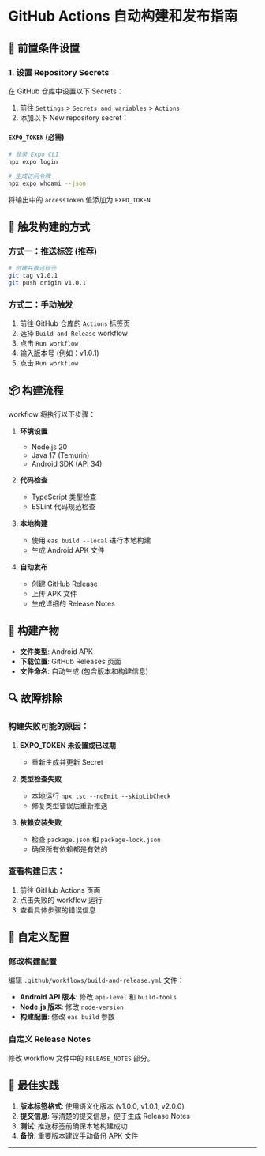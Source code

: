 # GitHub Actions 自动构建和发布指南

## 🔧 前置条件设置

### 1. 设置 Repository Secrets

在 GitHub 仓库中设置以下 Secrets：

1. 前往 `Settings` > `Secrets and variables` > `Actions`
2. 添加以下 New repository secret：

#### `EXPO_TOKEN` (必需)
```bash
# 登录 Expo CLI
npx expo login

# 生成访问令牌
npx expo whoami --json
```
将输出中的 `accessToken` 值添加为 `EXPO_TOKEN`

## 🚀 触发构建的方式

### 方式一：推送标签 (推荐)
```bash
# 创建并推送标签
git tag v1.0.1
git push origin v1.0.1
```

### 方式二：手动触发
1. 前往 GitHub 仓库的 `Actions` 标签页
2. 选择 `Build and Release` workflow
3. 点击 `Run workflow`
4. 输入版本号 (例如：v1.0.1)
5. 点击 `Run workflow`

## 📦 构建流程

workflow 将执行以下步骤：

1. **环境设置**
   - Node.js 20
   - Java 17 (Temurin)
   - Android SDK (API 34)

2. **代码检查**
   - TypeScript 类型检查
   - ESLint 代码规范检查

3. **本地构建**
   - 使用 `eas build --local` 进行本地构建
   - 生成 Android APK 文件

4. **自动发布**
   - 创建 GitHub Release
   - 上传 APK 文件
   - 生成详细的 Release Notes

## 📱 构建产物

- **文件类型**: Android APK
- **下载位置**: GitHub Releases 页面
- **文件命名**: 自动生成 (包含版本和构建信息)

## 🔍 故障排除

### 构建失败可能的原因：

1. **EXPO_TOKEN 未设置或已过期**
   - 重新生成并更新 Secret

2. **类型检查失败**
   - 本地运行 `npx tsc --noEmit --skipLibCheck`
   - 修复类型错误后重新推送

3. **依赖安装失败**
   - 检查 `package.json` 和 `package-lock.json`
   - 确保所有依赖都是有效的

### 查看构建日志：
1. 前往 GitHub Actions 页面
2. 点击失败的 workflow 运行
3. 查看具体步骤的错误信息

## 📝 自定义配置

### 修改构建配置
编辑 `.github/workflows/build-and-release.yml` 文件：

- **Android API 版本**: 修改 `api-level` 和 `build-tools`
- **Node.js 版本**: 修改 `node-version`
- **构建配置**: 修改 `eas build` 参数

### 自定义 Release Notes
修改 workflow 文件中的 `RELEASE_NOTES` 部分。

## 🎯 最佳实践

1. **版本标签格式**: 使用语义化版本 (v1.0.0, v1.0.1, v2.0.0)
2. **提交信息**: 写清楚的提交信息，便于生成 Release Notes
3. **测试**: 推送标签前确保本地构建成功
4. **备份**: 重要版本建议手动备份 APK 文件

---
